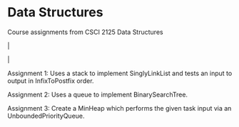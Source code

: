 # Data Structures
Course assignments from CSCI 2125 Data Structures

|

|

Assignment 1: Uses a stack to implement SinglyLinkList and tests an input to output in InfixToPostfix order.


Assignment 2: Uses a queue to implement BinarySearchTree.


Assignment 3: Create a MinHeap which performs the given task input via an UnboundedPriorityQueue.
